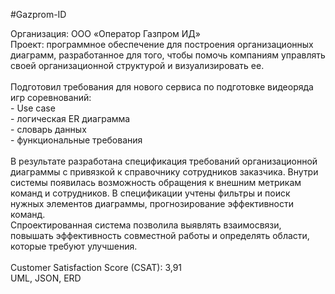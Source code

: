 #Gazprom-ID
<p>Организация: ООО «Оператор Газпром ИД»<br />
Проект: программное обеспечение для построения организационных диаграмм, 
разработанное для того, чтобы помочь компаниям управлять своей организационной 
структурой и визуализировать ее.<br />
<br />
Подготовил требования для нового сервиса по подготовке видеоряда игр 
соревнований:<br />
- Use case<br />
- логическая ER диаграмма<br />
- словарь данных<br />
- функциональные требования<br />
<br />
В результате разработана спецификация требований организационной диаграммы с 
привязкой к справочнику сотрудников заказчика. Внутри системы появилась 
возможность обращения к внешним метрикам команд и сотрудников. В спецификации 
учтены фильтры и поиск нужных элементов диаграммы, прогнозирование эффективности 
команд.<br />
Спроектированная система позволила выявлять взаимосвязи, повышать эффективность 
совместной работы и определять области, которые требуют улучшения.<br />
<br />
Customer Satisfaction Score (CSAT): 3,91<br />
UML, JSON, ERD</p>
